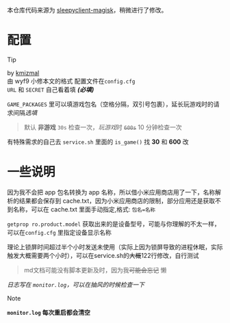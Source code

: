 本仓库代码来源为 [sleepyclient-magisk](https://github.com/sleepy-project/sleepy/tree/main/client/magisk)，稍微进行了修改。

# 配置

> [!TIP]
> by [kmizmal](https://github.com/kmizmal) <br/>
> 由 wyf9 小修本文的格式
配置文件在`config.cfg`  
`URL` 和 `SECRET` 自己看着填 ***(必填)***

`GAME_PACKAGES` 里可以填游戏包名（空格分隔，双引号包裹），延长玩游戏时的请求间隔*选填*

> 默认 **非游戏** `30s` 检查一次，*玩游戏*时 ~~`600s`~~ 10 分钟检查一次

有特殊需求的自己去 `service.sh` 里面的 `is_game()` 找 **30** 和 **600** 改

# 一些说明

因为我不会把 app 包名转换为 app 名称，所以借小米应用商店用了一下，名称解析的结果都会保存到 cache.txt，因为小米应用商店的限制，部分应用还是获取不到名称，可以在 cache.txt 里面手动指定,格式: `包名=名称`

`getprop ro.product.model` 获取出来的是设备型号，可能与你理解的不太一样，可以在`config.cfg` 里指定设备显示名称

理论上锁屏时间超过半个小时发送未使用（实际上因为锁屏导致的进程休眠，实际触发大概需要两个小时），可以在service.sh的~~大概~~122行修改，自行测试

> md文档可能没有脚本更新及时，因为我~~可能会忘记~~ 懒

*日志写在 `monitor.log`，可以在抽风的时候检查一下*

> [!NOTE]
> **`monitor.log` 每次重启都会清空**